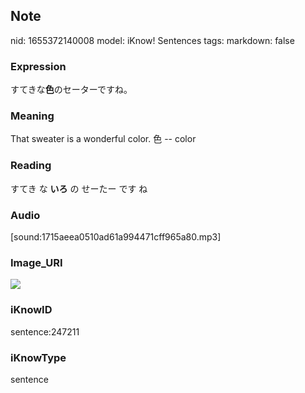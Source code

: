 ## Note
nid: 1655372140008
model: iKnow! Sentences
tags: 
markdown: false

### Expression
すてきな<b>色</b>のセーターですね。

### Meaning
That sweater is a wonderful color.
色 -- color

### Reading
すてき な <b>いろ</b> の せーたー です ね

### Audio
[sound:1715aeea0510ad61a994471cff965a80.mp3]

### Image_URI
<img src="dc9ba33bcb38ce57dd14fea7cdd79c72.jpg">

### iKnowID
sentence:247211

### iKnowType
sentence
